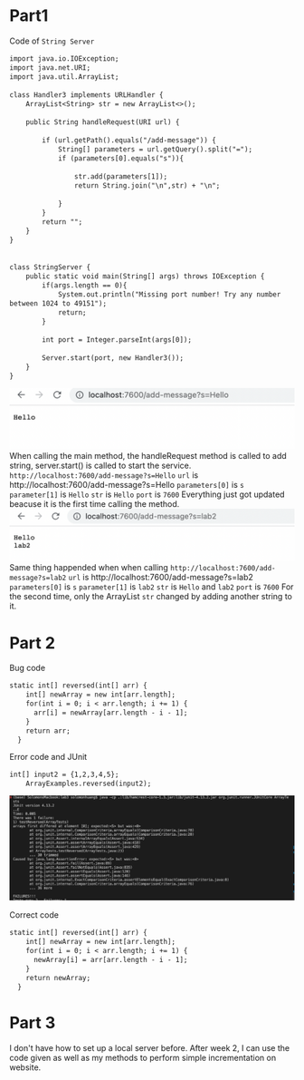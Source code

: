 # Part1

Code of `String Server`
```
import java.io.IOException;
import java.net.URI;
import java.util.ArrayList;

class Handler3 implements URLHandler {
    ArrayList<String> str = new ArrayList<>(); 

    public String handleRequest(URI url) {
        
        if (url.getPath().equals("/add-message")) {
            String[] parameters = url.getQuery().split("=");
            if (parameters[0].equals("s")){

                str.add(parameters[1]);
                return String.join("\n",str) + "\n";
 
            }         
        }
        return "";
    }
}


class StringServer {
    public static void main(String[] args) throws IOException {
        if(args.length == 0){
            System.out.println("Missing port number! Try any number between 1024 to 49151");
            return;
        }

        int port = Integer.parseInt(args[0]);

        Server.start(port, new Handler3());
    }
}
```
![Image](1.png)
When calling the main method, the handleRequest method is called to add string, server.start() is called to start the service.
`http://localhost:7600/add-message?s=Hello`
`url` is http://localhost:7600/add-message?s=Hello
`parameters[0]` is `s`
`parameter[1]` is `Hello`
`str` is `Hello`
`port` is `7600`
Everything just got updated beacuse it is the first time calling the method.
![Image](2.png)
Same thing happended when when calling `http://localhost:7600/add-message?s=lab2`
`url` is http://localhost:7600/add-message?s=lab2
`parameters[0]` is `s`
`parameter[1]` is `lab2`
`str` is `Hello` and `lab2`
`port` is `7600`
For the second time, only the ArrayList `str` changed by adding another string to it.
# Part 2
Bug code
```
static int[] reversed(int[] arr) {
    int[] newArray = new int[arr.length];
    for(int i = 0; i < arr.length; i += 1) {
      arr[i] = newArray[arr.length - i - 1];
    }
    return arr;
  }
  ```
  Error code and JUnit
```
int[] input2 = {1,2,3,4,5};
    ArrayExamples.reversed(input2);
```

![Image](3.png)

Correct code
```
static int[] reversed(int[] arr) {
    int[] newArray = new int[arr.length];
    for(int i = 0; i < arr.length; i += 1) {
      newArray[i] = arr[arr.length - i - 1];
    }
    return newArray;
  }
  ```
# Part 3
I don't have how to set up a local server before. After week 2, I can use the code given as well as my methods to perform simple incrementation on website.
